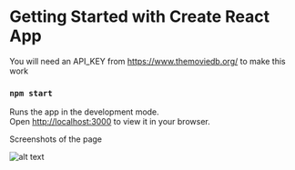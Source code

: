 # Getting Started with Create React App

You will need an API_KEY from https://www.themoviedb.org/ to make this work


### `npm start`
Runs the app in the development mode.\
Open [http://localhost:3000](http://localhost:3000) to view it in your browser.

Screenshots of the page

![alt text](https://drive.google.com/file/d/1YpCApi_bMj4phqxxQ9z8NXQyY1d91KFO/view?usp=sharing?raw=true)





